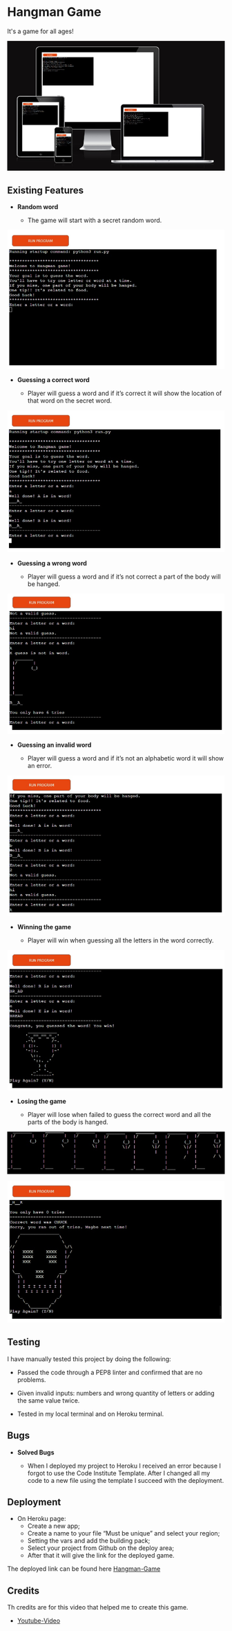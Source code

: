 # Hangman Game

It's a game for all ages!

![Responsive](https://github.com/Adriele-lima/Hangman_Game/blob/main/images/responsive.jpg)

## Existing Features

- __Random word__

    - The game will start with a secret random word.

![Random-word](https://github.com/Adriele-lima/Hangman_Game/blob/main/images/start.jpg)

- __Guessing a correct word__

    - Player will guess a word and if it’s correct it will show the location of that word on the secret word.

![Correct-guess](https://github.com/Adriele-lima/Hangman_Game/blob/main/images/correct-word.jpg)

- __Guessing a wrong word__

    - Player will guess a word and if it’s not correct a part of the body will be hanged.

![Wrong-guess](https://github.com/Adriele-lima/Hangman_Game/blob/main/images/wrong-word.jpg)

- __Guessing an invalid word__

    - Player will guess a word and if it’s not an alphabetic word it will show an error.

![Invalid-guess](https://github.com/Adriele-lima/Hangman_Game/blob/main/images/invalid-word.jpg)

- __Winning the game__

    - Player will win when guessing all the letters in the word correctly.

![Winning](https://github.com/Adriele-lima/Hangman_Game/blob/main/images/win.jpg)

- __Losing the game__

    - Player will lose when failed to guess the correct word and all the parts of the body is hanged.

![Hangman](https://github.com/Adriele-lima/Hangman_Game/blob/main/images/hangman.jpg)

![Losing](https://github.com/Adriele-lima/Hangman_Game/blob/main/images/lose.jpg)

## Testing

I have manually tested this project by doing the following:

- Passed the code through a PEP8 linter and confirmed that are no problems.

- Given invalid inputs: numbers and wrong quantity of letters or adding the same value twice.

- Tested in my local terminal and on Heroku terminal. 

## Bugs

- __Solved Bugs__

    - When I deployed my project to Heroku I received an error because I forgot to use the Code Institute Template. After I changed all my code to a new file using the template I succeed with the deployment.

## Deployment

- On Heroku page:
    - Create a new app;
    - Create a name to your file “Must be unique” and select your region;
    - Setting the vars and add the building pack;
    - Select your project from Github on the deploy area;
    - After that it will give the link for the deployed game.

The deployed link can be found here [Hangman-Game]( https://hangmanpj3.herokuapp.com/)

## Credits

Th credits are for this video that helped me to create this game.

- [Youtube-Video](https://www.youtube.com/watch?v=m4nEnsavl6w&t=110s)